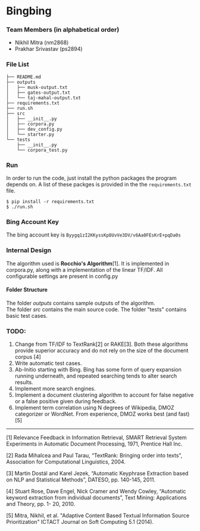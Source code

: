 Bingbing
===

### Team Members (in alphabetical order)
- Nikhil Mitra (nm2868)
- Prakhar Srivastav (ps2894)

### File List
```
├── README.md
├── outputs
│   ├── musk-output.txt
│   ├── gates-output.txt
│   └── taj-mahal-output.txt
├── requirements.txt
├── run.sh
├── src
│   ├── __init__.py
│   ├── corpora.py
│   ├── dev_config.py
│   └── starter.py
└── tests
    ├── __init__.py
    └── corpora_test.py
```

### Run

In order to run the code, just install the python packages the program depends on. A list of these packges is provided in the the `requirements.txt` file.

```
$ pip install -r requirements.txt
$ ./run.sh
```

### Bing Account Key
The bing account key is `Byygq1zI2KKyssKp8UvVe3DV/v6Aa0FEsKrE+pqDa0s`

### Internal Design
The algorithm used is **Rocchio's Algorithm**[1]. It is implemented in corpora.py, along with a implementation of the linear TF/IDF. All configurable settings are present in config.py

#### Folder Structure
The folder *outputs* contains sample outputs of the algorithm.<br>
The folder *src* contains the main source code.
The folder "tests" contains basic test cases.

### TODO:

 1. Change from TF/IDF to TextRank[2] or RAKE[3]. Both these algorithms provide superior accuracy and do not rely on the size of the document corpus [4]
 2. Write automatic test cases.
 3. Ab-Initio starting with Bing. Bing has some form of query expansion running underneath, and repeated searching tends to alter search results.
 3. Implement more search engines. 
 4. Implement a document clustering algorithm to account for false negative or a false positive given during feedback.
 5. Implement term correlation using N degrees of Wikipedia, DMOZ categorizer or WordNet. From experience, DMOZ works best (and fast) [5]

----------


[1] Relevance Feedback in Information Retrieval, SMART Retrieval System Experiments in Automatic Document Processing, 1971, Prentice Hall Inc.

[2] Rada Mihalcea and Paul Tarau, “TextRank: Bringing order into texts”, Association for Computational Linguistics, 2004.

[3] Martin Dostál and Karel Jezek, “Automatic Keyphrase Extraction based on NLP and Statistical Methods”, DATESO, pp. 140-145, 2011.

[4] Stuart Rose, Dave Engel, Nick Cramer and Wendy Cowley, “Automatic keyword extraction from individual documents”, Text Mining: Applications and Theory, pp. 1- 20, 2010.

[5] Mitra, Nikhil, et al. "Adaptive Content Based Textual Information Source Prioritization" ICTACT Journal on Soft Computing 5.1 (2014).